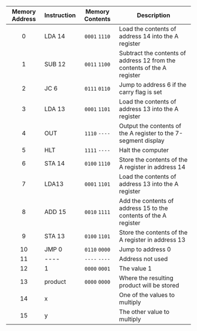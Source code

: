 
|**Memory Address**|**Instruction**|**Memory Contents**|**Description**|
|:----------------:|---------------|:-----------------:|---------------|
|0|LDA 14|`0001` `1110`| Load the contents of address 14 into the A register|
|1|SUB 12|`0011` `1100`|Subtract the contents of address 12 from the contents of the A register|
|2|JC 6|`0111` `0110`|Jump to address 6 if the carry flag is set|
|3|LDA 13|`0001` `1101`|Load the contents of address 13 into the A register|
|4|OUT|`1110` `----`|Output the contents of the A register to the 7-segment display|
|5|HLT|`1111` `----`|Halt the computer|
|6|STA 14|`0100` `1110`|Store the contents of the A register in address 14|
|7|LDA13|`0001` `1101`|Load the contents of address 13 into the A register|
|8|ADD 15|`0010` `1111`|Add the contents of address 15 to the contents of the A register|
|9|STA 13|`0100` `1101`|Store the contents of the A register in address 13|
|10|JMP 0|`0110` `0000`|Jump to address 0|
|11|----|`----` `----`|Address not used|
|12|1|`0000` `0001`|The value 1|
|13|product|`0000` `0000`|Where the resulting product will be stored|
|14|x| |One of the values to multiply|
|15|y| |The other value to multiply|
